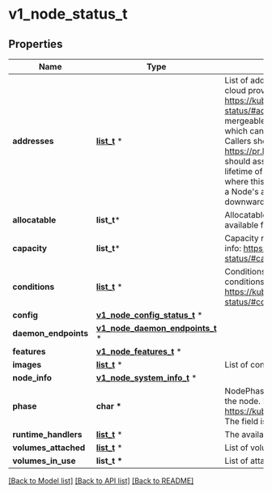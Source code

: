 # v1_node_status_t

## Properties
Name | Type | Description | Notes
------------ | ------------- | ------------- | -------------
**addresses** | [**list_t**](v1_node_address.md) \* | List of addresses reachable to the node. Queried from cloud provider, if available. More info: https://kubernetes.io/docs/reference/node/node-status/#addresses Note: This field is declared as mergeable, but the merge key is not sufficiently unique, which can cause data corruption when it is merged. Callers should instead use a full-replacement patch. See https://pr.k8s.io/79391 for an example. Consumers should assume that addresses can change during the lifetime of a Node. However, there are some exceptions where this may not be possible, such as Pods that inherit a Node&#39;s address in its own status or consumers of the downward API (status.hostIP). | [optional] 
**allocatable** | **list_t*** | Allocatable represents the resources of a node that are available for scheduling. Defaults to Capacity. | [optional] 
**capacity** | **list_t*** | Capacity represents the total resources of a node. More info: https://kubernetes.io/docs/reference/node/node-status/#capacity | [optional] 
**conditions** | [**list_t**](v1_node_condition.md) \* | Conditions is an array of current observed node conditions. More info: https://kubernetes.io/docs/reference/node/node-status/#condition | [optional] 
**config** | [**v1_node_config_status_t**](v1_node_config_status.md) \* |  | [optional] 
**daemon_endpoints** | [**v1_node_daemon_endpoints_t**](v1_node_daemon_endpoints.md) \* |  | [optional] 
**features** | [**v1_node_features_t**](v1_node_features.md) \* |  | [optional] 
**images** | [**list_t**](v1_container_image.md) \* | List of container images on this node | [optional] 
**node_info** | [**v1_node_system_info_t**](v1_node_system_info.md) \* |  | [optional] 
**phase** | **char \*** | NodePhase is the recently observed lifecycle phase of the node. More info: https://kubernetes.io/docs/concepts/nodes/node/#phase The field is never populated, and now is deprecated. | [optional] 
**runtime_handlers** | [**list_t**](v1_node_runtime_handler.md) \* | The available runtime handlers. | [optional] 
**volumes_attached** | [**list_t**](v1_attached_volume.md) \* | List of volumes that are attached to the node. | [optional] 
**volumes_in_use** | **list_t \*** | List of attachable volumes in use (mounted) by the node. | [optional] 

[[Back to Model list]](../README.md#documentation-for-models) [[Back to API list]](../README.md#documentation-for-api-endpoints) [[Back to README]](../README.md)


